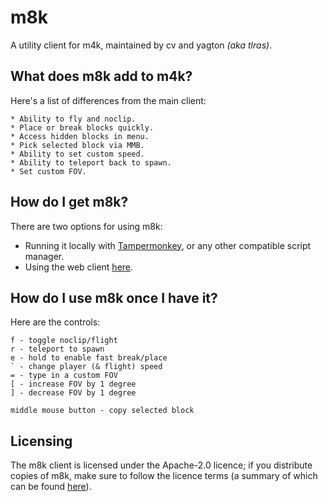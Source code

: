 # m8k
A utility client for m4k, maintained by cv and yagton *(aka tlras)*.

## What does m8k add to m4k?
Here's a list of differences from the main client:
```
* Ability to fly and noclip.
* Place or break blocks quickly.
* Access hidden blocks in menu.
* Pick selected block via MMB.
* Ability to set custom speed.
* Ability to teleport back to spawn.
* Set custom FOV.
```

## How do I get m8k?
There are two options for using m8k:
* Running it locally with [Tampermonkey](https://www.tampermonkey.net/), or any other compatible script manager.
* Using the web client [here](https://tlras.github.io/m8kweb/).

## How do I use m8k once I have it?
Here are the controls:
```
f - toggle noclip/flight
r - teleport to spawn
e - hold to enable fast break/place
` - change player (& flight) speed
= - type in a custom FOV
[ - increase FOV by 1 degree
] - decrease FOV by 1 degree

middle mouse button - copy selected block
```

## Licensing
The m8k client is licensed under the Apache-2.0 licence; if you distribute copies of m8k, make sure to follow the licence terms (a summary of which can be found [here](https://tldrlegal.com/license/apache-license-2.0-%28apache-2.0%29)).
